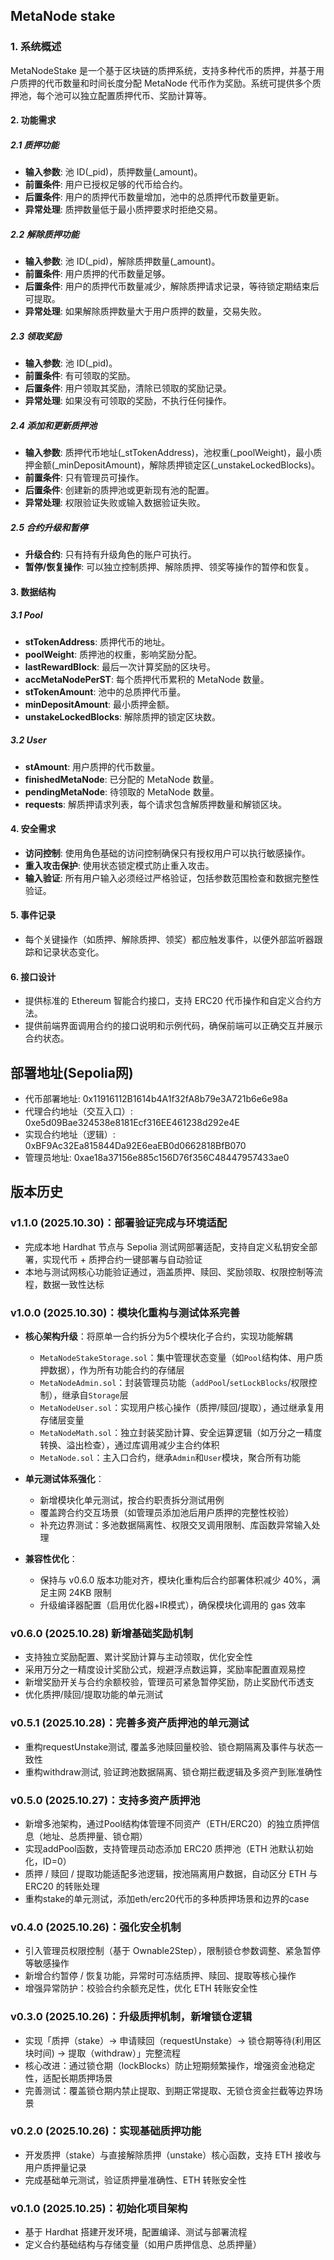 ## MetaNode stake

### 1. 系统概述

MetaNodeStake 是一个基于区块链的质押系统，支持多种代币的质押，并基于用户质押的代币数量和时间长度分配 MetaNode 代币作为奖励。系统可提供多个质押池，每个池可以独立配置质押代币、奖励计算等。

#### 2. 功能需求

##### 2.1 质押功能

- **输入参数**: 池 ID(_pid)，质押数量(_amount)。
- **前置条件**: 用户已授权足够的代币给合约。
- **后置条件**: 用户的质押代币数量增加，池中的总质押代币数量更新。
- **异常处理**: 质押数量低于最小质押要求时拒绝交易。

##### 2.2 解除质押功能

- **输入参数**: 池 ID(_pid)，解除质押数量(_amount)。
- **前置条件**: 用户质押的代币数量足够。
- **后置条件**: 用户的质押代币数量减少，解除质押请求记录，等待锁定期结束后可提取。
- **异常处理**: 如果解除质押数量大于用户质押的数量，交易失败。

##### 2.3 领取奖励

- **输入参数**: 池 ID(_pid)。
- **前置条件**: 有可领取的奖励。
- **后置条件**: 用户领取其奖励，清除已领取的奖励记录。
- **异常处理**: 如果没有可领取的奖励，不执行任何操作。

##### 2.4 添加和更新质押池

- **输入参数**: 质押代币地址(_stTokenAddress)，池权重(_poolWeight)，最小质押金额(_minDepositAmount)，解除质押锁定区(_unstakeLockedBlocks)。
- **前置条件**: 只有管理员可操作。
- **后置条件**: 创建新的质押池或更新现有池的配置。
- **异常处理**: 权限验证失败或输入数据验证失败。

##### 2.5 合约升级和暂停

- **升级合约**: 只有持有升级角色的账户可执行。
- **暂停/恢复操作**: 可以独立控制质押、解除质押、领奖等操作的暂停和恢复。

#### 3. 数据结构

##### 3.1 Pool

- **stTokenAddress**: 质押代币的地址。
- **poolWeight**: 质押池的权重，影响奖励分配。
- **lastRewardBlock**: 最后一次计算奖励的区块号。
- **accMetaNodePerST**: 每个质押代币累积的 MetaNode 数量。
- **stTokenAmount**: 池中的总质押代币量。
- **minDepositAmount**: 最小质押金额。
- **unstakeLockedBlocks**: 解除质押的锁定区块数。

##### 3.2 User

- **stAmount**: 用户质押的代币数量。
- **finishedMetaNode**: 已分配的 MetaNode 数量。
- **pendingMetaNode**: 待领取的 MetaNode 数量。
- **requests**: 解质押请求列表，每个请求包含解质押数量和解锁区块。

#### 4. 安全需求

- **访问控制**: 使用角色基础的访问控制确保只有授权用户可以执行敏感操作。
- **重入攻击保护**: 使用状态锁定模式防止重入攻击。
- **输入验证**: 所有用户输入必须经过严格验证，包括参数范围检查和数据完整性验证。

#### 5. 事件记录

- 每个关键操作（如质押、解除质押、领奖）都应触发事件，以便外部监听器跟踪和记录状态变化。

#### 6. 接口设计

- 提供标准的 Ethereum 智能合约接口，支持 ERC20 代币操作和自定义合约方法。
- 提供前端界面调用合约的接口说明和示例代码，确保前端可以正确交互并展示合约状态。

## 部署地址(Sepolia网)

- 代币部署地址: 0x11916112B1614b4A1f32fA8b79e3A721b6e6e98a
- 代理合约地址（交互入口）: 0xe5d09Bae324538e8181Ecf316EE461238d292e4E
- 实现合约地址（逻辑）: 0xBF9Ac32Ea815844Da92E6eaEB0d0662818BfB070
- 管理员地址: 0xae18a37156e885c156D76f356C48447957433ae0

## 版本历史

### v1.1.0 (2025.10.30)：部署验证完成与环境适配

- 完成本地 Hardhat 节点与 Sepolia 测试网部署适配，支持自定义私钥安全部署，实现代币 + 质押合约一键部署与自动验证
- 本地与测试网核心功能验证通过，涵盖质押、赎回、奖励领取、权限控制等流程，数据一致性达标

### v1.0.0 (2025.10.30)：模块化重构与测试体系完善

- **核心架构升级**：将原单一合约拆分为5个模块化子合约，实现功能解耦  
  - `MetaNodeStakeStorage.sol`：集中管理状态变量（如`Pool`结构体、用户质押数据），作为所有功能合约的存储层  
  - `MetaNodeAdmin.sol`：封装管理员功能（`addPool`/`setLockBlocks`/权限控制），继承自`Storage`层  
  - `MetaNodeUser.sol`：实现用户核心操作（质押/赎回/提取），通过继承复用存储层变量  
  - `MetaNodeMath.sol`：独立封装奖励计算、安全运算逻辑（如万分之一精度转换、溢出检查），通过库调用减少主合约体积  
  - `MetaNode.sol`：主入口合约，继承`Admin`和`User`模块，聚合所有功能  

- **单元测试体系强化**：  
  - 新增模块化单元测试，按合约职责拆分测试用例 
  - 覆盖跨合约交互场景（如管理员添加池后用户质押的完整性校验）  
  - 补充边界测试：多池数据隔离性、权限交叉调用限制、库函数异常输入处理  

- **兼容性优化**：  
  - 保持与 v0.6.0 版本功能对齐，模块化重构后合约部署体积减少 40%，满足主网 24KB 限制  
  - 升级编译器配置（启用优化器+IR模式），确保模块化调用的 gas 效率  

### v0.6.0 (2025.10.28) 新增基础奖励机制

- 支持独立奖励配置、累计奖励计算与主动领取，优化安全性
- 采用万分之一精度设计奖励公式，规避浮点数运算，奖励率配置直观易控
- 新增奖励开关与合约余额校验，管理员可紧急暂停奖励，防止奖励代币透支
- 优化质押/赎回/提取功能的单元测试

### v0.5.1 (2025.10.28)：完善多资产质押池的单元测试

- 重构requestUnstake测试, 覆盖多池赎回量校验、锁仓期隔离及事件与状态一致性
- 重构withdraw测试, 验证跨池数据隔离、锁仓期拦截逻辑及多资产到账准确性

### v0.5.0 (2025.10.27)：支持多资产质押池

- 新增多池架构，通过Pool结构体管理不同资产（ETH/ERC20）的独立质押信息（地址、总质押量、锁仓期）
- 实现addPool函数，支持管理员动态添加 ERC20 质押池（ETH 池默认初始化，ID=0）
- 质押 / 赎回 / 提取功能适配多池逻辑，按池隔离用户数据，自动区分 ETH 与 ERC20 的转账处理
- 重构stake的单元测试，添加eth/erc20代币的多种质押场景和边界的case

### v0.4.0 (2025.10.26)：强化安全机制

- 引入管理员权限控制（基于 Ownable2Step），限制锁仓参数调整、紧急暂停等敏感操作
- 新增合约暂停 / 恢复功能，异常时可冻结质押、赎回、提取等核心操作
- 增强异常防护：校验合约余额充足性，优化 ETH 转账安全性

### v0.3.0 (2025.10.26)：升级质押机制，新增锁仓逻辑

- 实现「质押（stake）→ 申请赎回（requestUnstake）→ 锁仓期等待(利用区块时间) → 提取（withdraw）」完整流程  
- 核心改进：通过锁仓期（lockBlocks）防止短期频繁操作，增强资金池稳定性，适配长期质押场景  
- 完善测试：覆盖锁仓期内禁止提取、到期正常提取、无锁仓资金拦截等边界场景  

### v0.2.0 (2025.10.26)：实现基础质押功能

- 开发质押（stake）与直接解除质押（unstake）核心函数，支持 ETH 接收与用户质押量记录  
- 完成基础单元测试，验证质押量准确性、ETH 转账安全性  

### v0.1.0 (2025.10.25)：初始化项目架构

- 基于 Hardhat 搭建开发环境，配置编译、测试与部署流程  
- 定义合约基础结构与存储变量（如用户质押信息、总质押量）
